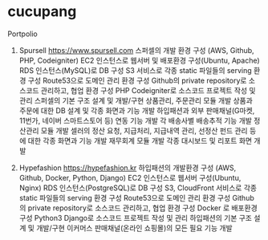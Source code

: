 # cucupang
Portpolio

1. Spursell https://www.spursell.com
스퍼셀의 개발 환경 구성 (AWS, Github, PHP, Codeigniter)
EC2 인스턴스로 웹서버 및 배포환경 구성(Ubuntu, Apache)
RDS 인스턴스(MySQL)로 DB 구성
S3 서비스로 각종 static 파일들의 serving 환경 구성
Route53으로 도메인 관리 환경 구성
Github의 private repository로 소스코드 관리하고, 협업 환경 구성
PHP Codeigniter로 소스코드 프로젝트 작성 및 관리
스퍼셀의 기본 구조 설계 및 개발/구현
상품관리, 주문관리 모듈 개발
상품과 주문에 대한 DB 설계 및 각종 화면과 기능 개발
하입패션과 외부 판매채널(G마켓, 11번가, 네이버 스마트스토어 등) 연동 기능 개발
각 배송사별 배송추적 기능 개발
정산관리 모듈 개발
셀러의 정산 요청, 지급처리, 지급내역 관리, 선정산 펀드 관리 등에 대한 각종 화면과 기능 개발
재무회계 모듈 개발
각종 대시보드 및 리포트 화면 개발

2. Hypefashion https://hypefashion.kr
하입패션의 개발환경 구성 (AWS, Github, Docker, Python, Django)
EC2 인스턴스로 웹서버 구성(Ubuntu, Nginx)
RDS 인스턴스(PostgreSQL)로 DB 구성
S3, CloudFront 서비스로 각종 static 파일들의 serving 환경 구성
Route53으로 도메인 관리 환경 구성
Github의 private repository로 소스코드 관리하고, 협업 환경 구성
Docker 로 배포환경 구성
Python3 Django로 소스코드 프로젝트 작성 및 관리
하입패션의 기본 구조 설계 및 개발/구현
이커머스 판매채널(온라인 쇼핑몰)의 모든 필요 기능 개발
 
